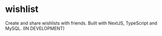 # wishlist
Create and share wishlists with friends. Built with NextJS, TypeScript and MySQL. (IN DEVELOPMENT)
